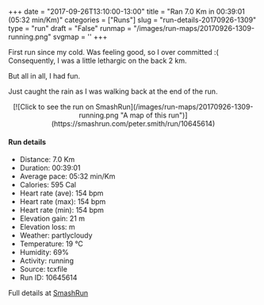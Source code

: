 +++
date = "2017-09-26T13:10:00-13:00"
title = "Ran 7.0 Km in 00:39:01 (05:32 min/Km)"
categories = ["Runs"]
slug = "run-details-20170926-1309"
type = "run"
draft = "False"
runmap = "/images/run-maps/20170926-1309-running.png"
svgmap = '<polyline points="0 55, 1 56, 0 57, 1 58, 1 58, 1 58, 1 59, 1 60, 2 61, 2 61, 4 60, 4 59, 7 57, 8 56, 9 55, 10 55, 10 54, 14 50, 14 49, 15 49, 16 50, 16 50, 17 48, 19 47, 21 45, 22 45, 24 44, 26 44, 27 44, 33 47, 35 46, 37 43, 38 43, 38 42, 39 40, 40 40, 47 40, 53 40, 55 40, 58 40, 62 40, 64 41, 66 42, 68 43, 70 46, 76 51, 78 52, 83 54, 87 55, 90 56, 94 56, 100 55, 99 56, 92 56, 88 56, 83 55, 79 53, 76 51, 66 42, 62 41, 58 40, 55 40, 46 40, 39 40, 38 40, 38 42, 35 45, 34 46, 32 46, 28 43, 26 43, 22 44, 22 44, 20 45, 20 46, 16 47, 14 48, 14 48, 12 48, 12 48, 11 48">'
+++

First run since my cold. Was feeling good, so I over committed :( Consequently, I was a little lethargic on the back 2 km. 

But all in all, I had fun. 

Just caught the rain as I was walking back at the end of the run. 

<!--more-->

<center>
[![Click to see the run on SmashRun](/images/run-maps/20170926-1309-running.png "A map of this run")](https://smashrun.com/peter.smith/run/10645614)
</center>

#### Run details

* Distance: 7.0 Km
* Duration: 00:39:01
* Average pace: 05:32 min/Km
* Calories: 595 Cal
* Heart rate (ave): 154 bpm
* Heart rate (max): 154 bpm
* Heart rate (min): 154 bpm
* Elevation gain: 21 m
* Elevation loss:  m
* Weather: partlycloudy
* Temperature: 19 &deg;C
* Humidity: 69%
* Activity: running
* Source: tcxfile
* Run ID: 10645614

Full details at [SmashRun](https://smashrun.com/peter.smith/run/10645614)